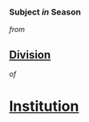 ### **Subject** *in* **Season**<br>
*from*<br>
## **[Division](https://cs50.harvard.edu/web/2020/)**<br>
*of*<br>
# **[Institution](https://www.harvard.edu/)**<br>
